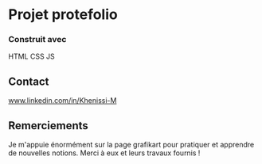 # Projet protefolio


### Construit avec

HTML CSS JS


## Contact

www.linkedin.com/in/Khenissi-M


## Remerciements

Je m'appuie énormément sur la page grafikart pour pratiquer et apprendre de nouvelles notions.
Merci à eux et leurs travaux fournis !
